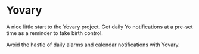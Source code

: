 Yovary
======

A nice little start to the Yovary project. Get daily Yo notifications at a pre-set time as a reminder to take birth control. 

Avoid the hastle of daily alarms and calendar notifications with Yovary.
